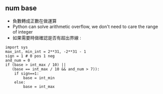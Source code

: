 ## num base

* 負數轉成正數在做運算
* Python can solve arithmetic overflow, we don't need to care the range of integer
* 如果需要時做確認是否有超出界線 :
```
import sys
max_int, min_int = 2**31, -2**31 - 1
sign = 1 # 0 pos 1 neg
and_num = 0
if (base > int_max / 10) || 
   (base == int_max / 10 && and_num > 7)):
    if sign==1:
        base = int_min
    else:
        base = int_max

```
